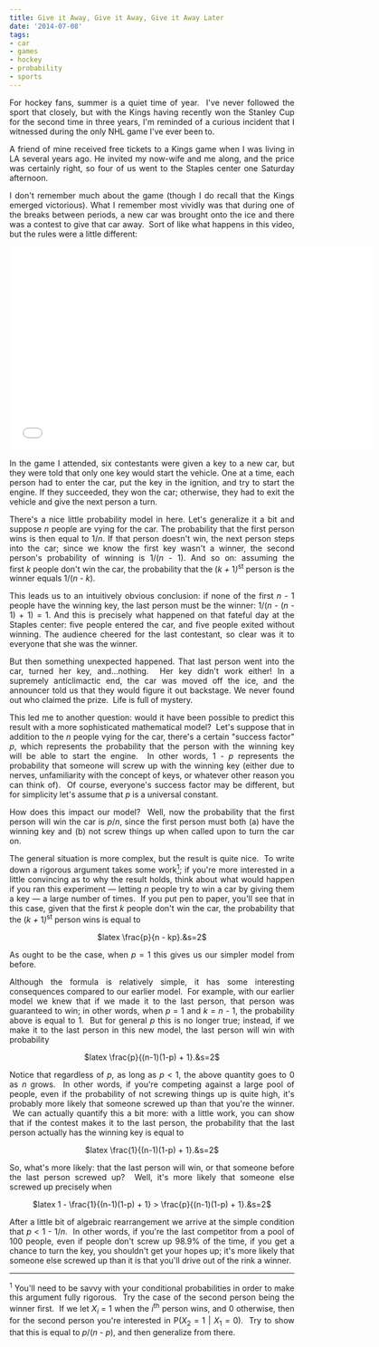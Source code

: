 ```yaml
---
title: Give it Away, Give it Away, Give it Away Later
date: '2014-07-08'
tags:
- car
- games
- hockey
- probability
- sports
---
```


<p style="text-align: justify;">For hockey fans, summer is a quiet time of year.  I've never followed the sport that closely, but with the Kings having recently won the Stanley Cup for the second time in three years, I'm reminded of a curious incident that I witnessed during the only NHL game I've ever been to.</p>
<p style="text-align: justify;">A friend of mine received free tickets to a Kings game when I was living in LA several years ago. He invited my now-wife and me along, and the price was certainly right, so four of us went to the Staples center one Saturday afternoon.</p>
<p style="text-align: justify;">I don't remember much about the game (though I do recall that the Kings emerged victorious). What I remember most vividly was that during one of the breaks between periods, a new car was brought onto the ice and there was a contest to give that car away.  Sort of like what happens in this video, but the rules were a little different:</p>
<p style="text-align: center;"><iframe src="//www.youtube.com/embed/na7rnQytNJ8" width="640" height="360" frameborder="0" allowfullscreen="allowfullscreen"></iframe></p>
<p style="text-align: justify;">In the game I attended, six contestants were given a key to a new car, but they were told that only one key would start the vehicle. One at a time, each person had to enter the car, put the key in the ignition, and try to start the engine. If they succeeded, they won the car; otherwise, they had to exit the vehicle and give the next person a turn.</p>
<p style="text-align: justify;">There's a nice little probability model in here. Let's generalize it a bit and suppose <em>n</em> people are vying for the car. The probability that the first person wins is then equal to 1/<em>n</em>. If that person doesn't win, the next person steps into the car; since we know the first key wasn't a winner, the second person's probability of winning is 1/(<em>n</em> - 1). And so on: assuming the first <em>k</em> people don't win the car, the probability that the (<em>k + </em>1<em>)</em><sup>st</sup> person is the winner equals 1/(<em>n</em> - <em>k</em>).</p>
<p style="text-align: justify;">This leads us to an intuitively obvious conclusion: if none of the first <em>n</em> - 1 people have the winning key, the last person must be the winner: 1/(<em>n</em> - (<em>n</em> - 1) + 1) = 1. And this is precisely what happened on that fateful day at the Staples center: five people entered the car, and five people exited without winning. The audience cheered for the last contestant, so clear was it to everyone that she was the winner.</p>
<p style="text-align: justify;">But then something unexpected happened. That last person went into the car, turned her key, and...nothing.  Her key didn't work either! In a supremely anticlimactic end, the car was moved off the ice, and the announcer told us that they would figure it out backstage. We never found out who claimed the prize.  Life is full of mystery.</p>
<p style="text-align: justify;">This led me to another question: would it have been possible to predict this result with a more sophisticated mathematical model?  Let's suppose that in addition to the <em>n</em> people vying for the car, there's a certain "success factor" <i>p</i>, which represents the probability that the person with the winning key will be able to start the engine.  In other words, 1 - <em>p</em> represents the probability that someone will screw up with the winning key (either due to nerves, unfamiliarity with the concept of keys, or whatever other reason you can think of).  Of course, everyone's success factor may be different, but for simplicity let's assume that <i>p</i> is a universal constant.</p>
<p style="text-align: justify;">How does this impact our model?  Well, now the probability that the first person will win the car is <em>p</em>/<em>n</em>, since the first person must both (a) have the winning key and (b) not screw things up when called upon to turn the car on.</p>
<p style="text-align: justify;">The general situation is more complex, but the result is quite nice.  To write down a rigorous argument takes some work<a href="#footnote1"><sup>1</sup></a>; if you're more interested in a little convincing as to why the result holds, think about what would happen if you ran this experiment — letting <em>n</em> people try to win a car by giving them a key — a large number of times.  If you put pen to paper, you'll see that in this case, given that the first <em>k</em> people don't win the car, the probability that the (<em>k + </em>1<em>)</em><sup>st</sup> person wins is equal to</p>
<p style="text-align: center;">$latex \frac{p}{n - kp}.&amp;s=2$</p>
<p style="text-align: justify;">As ought to be the case, when <em>p </em>= 1 this gives us our simpler model from before.</p>
<p style="text-align: justify;">Although the formula is relatively simple, it has some interesting consequences compared to our earlier model.  For example, with our earlier model we knew that if we made it to the last person, that person was guaranteed to win; in other words, when <em>p</em> = 1 and <em>k</em> = <em>n - </em>1, the probability above is equal to 1.  But for general <em>p</em> this is no longer true; instead, if we make it to the last person in this new model, the last person will win with probability</p>
<p style="text-align: center;">$latex \frac{p}{(n-1)(1-p) + 1}.&amp;s=2$</p>
<p style="text-align: justify;">Notice that regardless of <em>p</em>, as long as <em>p</em> &lt; 1, the above quantity goes to 0 as <em>n</em> grows.  In other words, if you're competing against a large pool of people, even if the probability of not screwing things up is quite high, it's probably more likely that someone screwed up than that you're the winner.  We can actually quantify this a bit more: with a little work, you can show that if the contest makes it to the last person, the probability that the last person actually has the winning key is equal to</p>
<p style="text-align: center;">$latex \frac{1}{(n-1)(1-p) + 1}.&amp;s=2$</p>
<p style="text-align: justify;">So, what's more likely: that the last person will win, or that someone before the last person screwed up?  Well, it's more likely that someone else screwed up precisely when</p>
<p style="text-align: center;">$latex 1 - \frac{1}{(n-1)(1-p) + 1} &gt; \frac{p}{(n-1)(1-p) + 1}.&amp;s=2$</p>
<p style="text-align: justify;">After a little bit of algebraic rearrangement we arrive at the simple condition that <em>p</em> &lt; 1 - 1/<em>n</em>.  In other words, if you're the last competitor from a pool of 100 people, even if people don't screw up 98.9% of the time, if you get a chance to turn the key, you shouldn't get your hopes up; it's more likely that someone else screwed up than it is that you'll drive out of the rink a winner.</p>


<hr />
<p style="text-align: justify;"><sup id="footnote1">1</sup> You'll need to be savvy with your conditional probabilities in order to make this argument fully rigorous.  Try the case of the second person being the winner first.  If we let <em>X<sub>i</sub></em> = 1 when the <em>i</em><sup>th</sup> person wins, and 0 otherwise, then for the second person you're interested in P(<em>X</em><sub>2</sub> = 1 | <em>X</em><sub>1</sub> = 0).  Try to show that this is equal to <em>p</em>/(<em>n</em> - <em>p</em>), and then generalize from there.</p>
